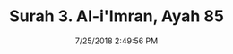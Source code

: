 ---
title       : "Surah 3. Al-i'Imran, Ayah 85"
date        : 7/25/2018 2:49:56 PM
draft       : false
type        : "quran"
layout      : "compare"
BookCode    : "CMP"
SurahNumber : "3"
AyahNumber  : "85"
TotalAyah   : "200"
---